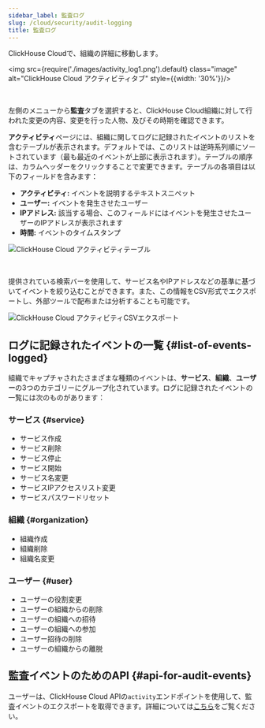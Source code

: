 ```yaml
---
sidebar_label: 監査ログ
slug: /cloud/security/audit-logging
title: 監査ログ
---
```


ClickHouse Cloudで、組織の詳細に移動します。

<img src={require('./images/activity_log1.png').default} class="image" alt="ClickHouse Cloud アクティビティタブ" style={{width: '30%'}}/>

<br/>

左側のメニューから**監査**タブを選択すると、ClickHouse Cloud組織に対して行われた変更の内容、変更を行った人物、及びその時期を確認できます。

**アクティビティ**ページには、組織に関してログに記録されたイベントのリストを含むテーブルが表示されます。デフォルトでは、このリストは逆時系列順にソートされています（最も最近のイベントが上部に表示されます）。テーブルの順序は、カラムヘッダーをクリックすることで変更できます。テーブルの各項目は以下のフィールドを含みます：

- **アクティビティ:** イベントを説明するテキストスニペット
- **ユーザー:** イベントを発生させたユーザー
- **IPアドレス:** 該当する場合、このフィールドにはイベントを発生させたユーザーのIPアドレスが表示されます
- **時間:** イベントのタイムスタンプ

![ClickHouse Cloud アクティビティテーブル](./images/activity_log2.png)

<br/>

提供されている検索バーを使用して、サービス名やIPアドレスなどの基準に基づいてイベントを絞り込むことができます。また、この情報をCSV形式でエクスポートし、外部ツールで配布または分析することも可能です。

<div class="eighty-percent">

![ClickHouse Cloud アクティビティCSVエクスポート](./images/activity_log3.png)
</div>

## ログに記録されたイベントの一覧 {#list-of-events-logged}

組織でキャプチャされたさまざまな種類のイベントは、**サービス**、**組織**、**ユーザー**の3つのカテゴリーにグループ化されています。ログに記録されたイベントの一覧には次のものがあります：

### サービス {#service}

- サービス作成
- サービス削除
- サービス停止
- サービス開始
- サービス名変更
- サービスIPアクセスリスト変更
- サービスパスワードリセット

### 組織 {#organization}

- 組織作成
- 組織削除
- 組織名変更

### ユーザー {#user}

- ユーザーの役割変更
- ユーザーの組織からの削除
- ユーザーの組織への招待
- ユーザーの組織への参加
- ユーザー招待の削除
- ユーザーの組織からの離脱

## 監査イベントのためのAPI {#api-for-audit-events}

ユーザーは、ClickHouse Cloud APIの`activity`エンドポイントを使用して、監査イベントのエクスポートを取得できます。詳細については[こちら](/cloud/manage/api/organizations-api-reference#list-of-organization-activities)をご覧ください。
